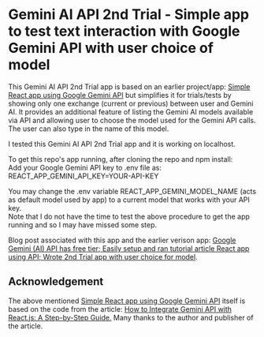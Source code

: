 Gemini AI API 2nd Trial - Simple app to test text interaction with Google Gemini API with user choice of model
========================================

This Gemini AI API 2nd Trial app is based on an earlier project/app: [Simple React app using Google Gemini API](https://github.com/ravisiyer/GeminiAPITrial) but simplifies it for trials/tests by showing only one exchange (current or previous) between user and Gemini AI. It provides an additional feature of listing the Gemini AI models available via API and allowing user to choose the model used for the Gemini API calls. The user can also type in the name of this model.

I tested this Gemini AI API 2nd Trial app and it is working on localhost.

To get this repo's app running, after cloning the repo and npm install:\
Add your Google Gemini API key to .env file as:\
REACT_APP_GEMINI_API_KEY=YOUR-API-KEY

You may change the .env variable REACT_APP_GEMINI_MODEL_NAME (acts as default model used by app) to a current model that works with your API key.\
Note that I do not have the time to test the above procedure to get the app running and so I may have missed some step.

Blog post associated with this app and the earlier verison app: [Google Gemini (AI) API has free tier; Easily setup and ran tutorial article React app using API; Wrote 2nd Trial app with user choice for model](https://raviswdev.blogspot.com/2025/04/google-gemini-ai-api-has-free-tier.html).

Acknowledgement
---------------
The above mentioned [Simple React app using Google Gemini API](https://github.com/ravisiyer/GeminiAPITrial) itself is based on the code from the article: [How to Integrate Gemini API with React.js: A Step-by-Step Guide.](https://dev.to/tahrim_bilal/how-to-integrate-gemini-api-with-reactjs-a-step-by-step-guide-341b) Many thanks to the author and publisher of the article.
